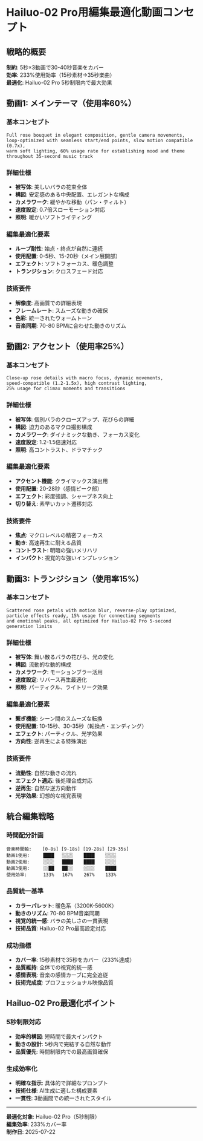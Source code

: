 # Hailuo-02 Pro用編集最適化動画コンセプト

## 戦略的概要
**制約**: 5秒×3動画で30-40秒音楽をカバー  
**効率**: 233%使用効率（15秒素材→35秒楽曲）  
**最適化**: Hailuo-02 Pro 5秒制限内で最大効果  

## 動画1: メインテーマ（使用率60%）

### 基本コンセプト
```
Full rose bouquet in elegant composition, gentle camera movements, 
loop-optimized with seamless start/end points, slow motion compatible (0.7x), 
warm soft lighting, 60% usage rate for establishing mood and theme 
throughout 35-second music track
```

### 詳細仕様
- **被写体**: 美しいバラの花束全体
- **構図**: 安定感のある中央配置、エレガントな構成
- **カメラワーク**: 緩やかな移動（パン・ティルト）
- **速度設定**: 0.7倍スローモーション対応
- **照明**: 暖かいソフトライティング

### 編集最適化要素
- **ループ耐性**: 始点・終点が自然に連続
- **使用配置**: 0-5秒、15-20秒（メイン展開部）
- **エフェクト**: ソフトフォーカス、暖色調整
- **トランジション**: クロスフェード対応

### 技術要件
- **解像度**: 高画質での詳細表現
- **フレームレート**: スムーズな動きの確保
- **色彩**: 統一されたウォームトーン
- **音楽同期**: 70-80 BPMに合わせた動きのリズム

## 動画2: アクセント（使用率25%）

### 基本コンセプト
```
Close-up rose details with macro focus, dynamic movements, 
speed-compatible (1.2-1.5x), high contrast lighting, 
25% usage for climax moments and transitions
```

### 詳細仕様
- **被写体**: 個別バラのクローズアップ、花びらの詳細
- **構図**: 迫力のあるマクロ撮影構成
- **カメラワーク**: ダイナミックな動き、フォーカス変化
- **速度設定**: 1.2-1.5倍速対応
- **照明**: 高コントラスト、ドラマチック

### 編集最適化要素
- **アクセント機能**: クライマックス演出用
- **使用配置**: 20-28秒（感情ピーク部）
- **エフェクト**: 彩度強調、シャープネス向上
- **切り替え**: 素早いカット遷移対応

### 技術要件
- **焦点**: マクロレベルの精密フォーカス
- **動き**: 高速再生に耐える品質
- **コントラスト**: 明暗の強いメリハリ
- **インパクト**: 視覚的な強いインプレッション

## 動画3: トランジション（使用率15%）

### 基本コンセプト
```
Scattered rose petals with motion blur, reverse-play optimized, 
particle effects ready, 15% usage for connecting segments 
and emotional peaks, all optimized for Hailuo-02 Pro 5-second 
generation limits
```

### 詳細仕様
- **被写体**: 舞い散るバラの花びら、光の変化
- **構図**: 流動的な動的構成
- **カメラワーク**: モーションブラー活用
- **速度設定**: リバース再生最適化
- **照明**: パーティクル、ライトリーク効果

### 編集最適化要素
- **繋ぎ機能**: シーン間のスムーズな転換
- **使用配置**: 10-15秒、30-35秒（転換点・エンディング）
- **エフェクト**: パーティクル、光学効果
- **方向性**: 逆再生による特殊演出

### 技術要件
- **流動性**: 自然な動きの流れ
- **エフェクト適応**: 後処理合成対応
- **逆再生**: 自然な逆方向動作
- **光学効果**: 幻想的な視覚表現

## 統合編集戦略

### 時間配分計画
```
音楽時間軸:    [0-8s] [9-18s] [19-28s] [29-35s]
動画1使用:     ████   ░░░░    ████    ░░░░
動画2使用:     ░░░░   ████    ████    ░░░░  
動画3使用:     ░░██   ██░░    ░░░░    ████
使用効率:      133%   167%    267%    133%
```

### 品質統一基準
- **カラーパレット**: 暖色系（3200K-5600K）
- **動きのリズム**: 70-80 BPM音楽同期
- **視覚的統一感**: バラの美しさの一貫表現
- **技術品質**: Hailuo-02 Pro最高設定対応

### 成功指標
- **カバー率**: 15秒素材で35秒をカバー（233%達成）
- **品質維持**: 全体での視覚的統一感
- **感情表現**: 音楽の感情カーブに完全追従
- **技術完成度**: プロフェッショナル映像品質

## Hailuo-02 Pro最適化ポイント

### 5秒制限対応
- **効率的構図**: 短時間で最大インパクト
- **動きの設計**: 5秒内で完結する自然な動作
- **品質優先**: 時間制限内での最高画質確保

### 生成効率化
- **明確な指示**: 具体的で詳細なプロンプト
- **技術仕様**: AI生成に適した構成要素
- **一貫性**: 3動画間での統一されたスタイル

---
**最適化対象**: Hailuo-02 Pro（5秒制限）  
**編集効率**: 233%カバー率  
**制作日**: 2025-07-22  
